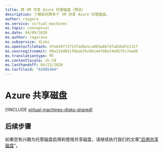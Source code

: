 ```yaml
---
title: 跨 VM 共享 Azure 托管磁盘（预览）
description: 了解如何跨多个 VM 共享 Azure 托管磁盘。
author: roygara
ms.service: virtual-machines
ms.topic: conceptual
ms.date: 04/09/2020
ms.author: rogarana
ms.subservice: disks
ms.openlocfilehash: 97eb39772715fad8a1ca065a8bfdfa81bd7e132f
ms.sourcegitcommit: 09a124d851fbbab7bc0b14efd6ef4e0275c7ee88
ms.translationtype: MT
ms.contentlocale: zh-CN
ms.lasthandoff: 04/23/2020
ms.locfileid: "82085494"
---
```

# <a name="azure-shared-disks"></a>Azure 共享磁盘

[!INCLUDE [virtual-machines-disks-shared](../../../includes/virtual-machines-disks-shared.md)]

## <a name="next-steps"></a>后续步骤

如果您有兴趣为托管磁盘启用和使用共享磁盘，请继续执行我们的文章["启用共享磁盘](disks-shared-enable.md)"。